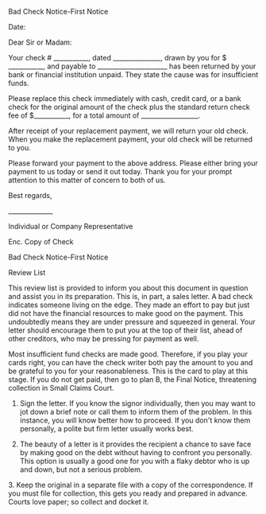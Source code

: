 Bad Check Notice-First Notice

Date:

Dear Sir or Madam:

Your check \# \_\_\_\_\_\_\_\_\_\_\_, dated
\_\_\_\_\_\_\_\_\_\_\_\_\_\_\_, drawn by you for \$
\_\_\_\_\_\_\_\_\_\_\_, and payable to
\_\_\_\_\_\_\_\_\_\_\_\_\_\_\_\_\_\_\_\_\_\_ has been returned by your
bank or financial institution unpaid. They state the cause was for
insufficient funds.

Please replace this check immediately with cash, credit card, or a bank
check for the original amount of the check plus the standard return
check fee of \$\_\_\_\_\_\_\_\_\_\_\_, for a total amount of
\_\_\_\_\_\_\_\_\_\_\_\_\_\_\_\_\_\_.

After receipt of your replacement payment, we will return your old
check. When you make the replacement payment, your old check will be
returned to you.

Please forward your payment to the above address. Please either bring
your payment to us today or send it out today. Thank you for your prompt
attention to this matter of concern to both of us.

Best regards,

\_\_\_\_\_\_\_\_\_\_\_\_\_\_

Individual or Company Representative

Enc. Copy of Check

Bad Check Notice-First Notice

Review List

This review list is provided to inform you about this document in
question and assist you in its preparation. This is, in part, a sales
letter. A bad check indicates someone living on the edge. They made an
effort to pay but just did not have the financial resources to make good
on the payment. This undoubtedly means they are under pressure and
squeezed in general. Your letter should encourage them to put you at the
top of their list, ahead of other creditors, who may be pressing for
payment as well.

Most insufficient fund checks are made good. Therefore, if you play your
cards right, you can have the check writer both pay the amount to you
and be grateful to you for your reasonableness. This is the card to play
at this stage. If you do not get paid, then go to plan B, the Final
Notice, threatening collection in Small Claims Court.

1.  Sign the letter. If you know the signor individually, then you may
    want to jot down a brief note or call them to inform them of the
    problem. In this instance, you will know better how to proceed. If
    you don't know them personally, a polite but firm letter usually
    works best.

2.  The beauty of a letter is it provides the recipient a chance to save
    face by making good on the debt without having to confront you
    personally. This option is usually a good one for you with a flaky
    debtor who is up and down, but not a serious problem.

3\. Keep the original in a separate file with a copy of the
correspondence. If you must file for collection, this gets you ready and
prepared in advance. Courts love paper; so collect and docket it.
